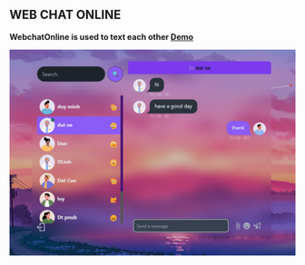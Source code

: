 ## <strong >WEB CHAT ONLINE<strong/>
<div>
  <p>
    WebchatOnline is used to text each other
    <a href="https://webchatonline.onrender.com/" >Demo</a>
  </p>
  <img title="Demo WWebchatOnline" alt="Exam WebChatOnline" src="./ImagesReadme/DemoChat.jpg">
</div>

